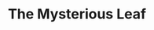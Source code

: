 ---
layout: "layouts/projectDetails.njk"
title: "The Mysterious Leaf"
type: "UI, UX Project"
btnText: "Case Study"
img: "/assets/images/project/project-4.png"
featureImg: "/assets/images/project/feature-image.png"
bannerImg: "/assets/images/project/banner-1.png"
bannerImg2: "/assets/images/project/banner-2.png"
designImg: "/assets/images/project/project-7.png"
designImg2: "/assets/images/project/project-8.png"
clientName: "Client"
duraHead: "Time"
dura: "25 Aug - 30 Sep 2021"
taskHead: "Task"
task: "UX Design, Project Manamgment, Visual Design"
linkHead: "Work Link"
linkText: "Check the website"
link: "#"
brand:
  overviewHead: "Brand Overview"
  overview: "To satisfy our goal of creating a brand that could adapt across many use cases, we took the base form of their new logo and used it as an artboard. As long as the structural outline of the mark stayed consistent their brand was allowed to flex and adapt to specific uses. And by introducing these illustrative elements to the logomark, Strictly found it’s voice. <br> To satisfy our goal of creating a brand that could adapt across many use cases, we took the base form of their new logo and used it as an artboard. As long as the structural outline of the mark stayed consistent their brand was allowed to flex and adapt to specific uses."
  goalHead: "Project Goals"
  goal: "Strictly found it’s voice to satisfy our goal of creating a brand that could adapt across many use cases, we took the base form of their new logo and used it as an artboard. As long as the structural outline of the mark stayed consistent their brand was allowed to flex and adapt to specific uses. And by introducing these illustrative elements to the logomark, To satisfy our goal of creating a brand that could adapt across many use cases."
problemHead: "Problems"
problems:
  - "Strictly found it’s voice to satisfy our goal of"
  - "Creating a brand that could adapt across many use cases"
  - "We took the base form of their new logo and used it as an artboard."
  - "As long as the structural outline of the mark stayed consistent their brand was allowed to flex and adapt to specific uses."
  - "Introducing these illustrative elements to the logomark"
  - "To satisfy our goal of creating a brand that could adapt across many use cases."
solutionHead: "Solutions"
solutions:
  - "Strictly found it’s voice to satisfy our goal of"
  - "Creating a brand that could adapt across many use cases"
  - "We took the base form of their new logo and used it as an artboard."
  - "As long as the structural outline of the mark stayed consistent their brand was allowed to flex and adapt to specific uses."
  - "Introducing these illustrative elements to the logomark"
  - "To satisfy our goal of creating a brand that could adapt across many use cases."
approachHead: "The Approach"
approach: "To satisfy our goal of creating a brand that could adapt across many use cases, we took the base form of their new logo and used it as an artboard. As long as the structural outline of the mark stayed consistent their brand was allowed to flex and adapt to specific uses. And by introducing these illustrative elements to the logomark, Strictly found it’s voice. <br> To satisfy our goal of creating a brand that could adapt across many use cases, we took the base form of their new logo and used it as an artboard. As long as the structural outline of the mark stayed consistent their brand was allowed to flex and adapt to specific uses."
mottoHead: "All Design"
designMotto: "Strictly found it’s voice to satisfy our goal of creating a brand that could adapt across many use cases, we took the base form of their new logo and used it as an artboard. As long as the structural outline of the mark stayed consistent their brand was allowed to flex and adapt to specific uses. And by introducing these illustrative elements to the logomark,To satisfy our goal of creating a brand that could adapt across many use cases."
tags: ["projects"]
---